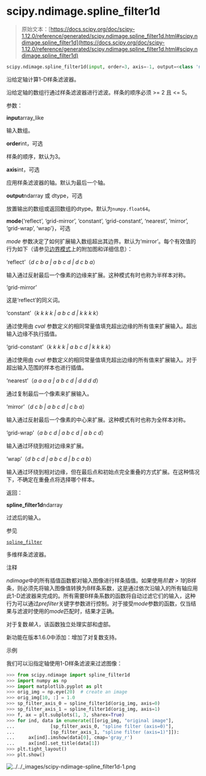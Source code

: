 # scipy.ndimage.spline_filter1d

> 原始文本：[https://docs.scipy.org/doc/scipy-1.12.0/reference/generated/scipy.ndimage.spline_filter1d.html#scipy.ndimage.spline_filter1d](https://docs.scipy.org/doc/scipy-1.12.0/reference/generated/scipy.ndimage.spline_filter1d.html#scipy.ndimage.spline_filter1d)

```py
scipy.ndimage.spline_filter1d(input, order=3, axis=-1, output=<class 'numpy.float64'>, mode='mirror')
```

沿给定轴计算1-D样条滤波器。

沿给定轴的数组行通过样条滤波器进行滤波。样条的顺序必须 >= 2 且 <= 5。

参数：

**input**array_like

输入数组。

**order**int，可选

样条的顺序，默认为3。

**axis**int，可选

应用样条滤波器的轴。默认为最后一个轴。

**output**ndarray 或 dtype，可选

放置输出的数组或返回数组的dtype。默认为`numpy.float64`。

**mode**{‘reflect’, ‘grid-mirror’, ‘constant’, ‘grid-constant’, ‘nearest’, ‘mirror’, ‘grid-wrap’, ‘wrap’}，可选

*mode* 参数决定了如何扩展输入数组超出其边界。默认为‘mirror’。每个有效值的行为如下（请参见[边界模式](../../tutorial/ndimage.html#ndimage-interpolation-modes)上的附加图和详细信息）：

‘reflect’（*d c b a | a b c d | d c b a*）

输入通过反射最后一个像素的边缘来扩展。这种模式有时也称为半样本对称。

‘grid-mirror’

这是‘reflect’的同义词。

‘constant’（*k k k k | a b c d | k k k k*）

通过使用由 *cval* 参数定义的相同常量值填充超出边缘的所有值来扩展输入。超出输入边缘不执行插值。

‘grid-constant’（*k k k k | a b c d | k k k k*）

通过使用由 *cval* 参数定义的相同常量值填充超出边缘的所有值来扩展输入。对于超出输入范围的样本也进行插值。

‘nearest’（*a a a a | a b c d | d d d d*）

通过复制最后一个像素来扩展输入。

‘mirror’（*d c b | a b c d | c b a*）

输入通过反射最后一个像素的中心来扩展。这种模式有时也称为全样本对称。

‘grid-wrap’（*a b c d | a b c d | a b c d*）

输入通过环绕到相对边缘来扩展。

‘wrap’（*d b c d | a b c d | b c a b*）

输入通过环绕到相对边缘，但在最后点和初始点完全重叠的方式扩展。在这种情况下，不确定在重叠点将选择哪个样本。

返回：

**spline_filter1d**ndarray

过滤后的输入。

参见

[`spline_filter`](https://docs.scipy.org/doc/scipy-1.12.0/reference/generated/scipy.ndimage.spline_filter1d.html#scipy.ndimage.spline_filter "scipy.ndimage.spline_filter")

多维样条滤波器。

注释

*ndimage*中的所有插值函数都对输入图像进行样条插值。如果使用*阶数 > 1*的B样条，则必须先将输入图像值转换为B样条系数，这是通过依次沿输入的所有轴应用此1-D滤波器来完成的。所有需要B样条系数的函数将自动过滤它们的输入，这种行为可以通过*prefilter*关键字参数进行控制。对于接受*mode*参数的函数，仅当结果与滤波时使用的*mode*匹配时，结果才正确。

对于复数*输入*，该函数独立处理实部和虚部。

新功能在版本1.6.0中添加：增加了对复数支持。

示例

我们可以沿指定轴使用1-D样条滤波来过滤图像：

```py
>>> from scipy.ndimage import spline_filter1d
>>> import numpy as np
>>> import matplotlib.pyplot as plt
>>> orig_img = np.eye(20)  # create an image
>>> orig_img[10, :] = 1.0
>>> sp_filter_axis_0 = spline_filter1d(orig_img, axis=0)
>>> sp_filter_axis_1 = spline_filter1d(orig_img, axis=1)
>>> f, ax = plt.subplots(1, 3, sharex=True)
>>> for ind, data in enumerate([[orig_img, "original image"],
...             [sp_filter_axis_0, "spline filter (axis=0)"],
...             [sp_filter_axis_1, "spline filter (axis=1)"]]):
...     ax[ind].imshow(data[0], cmap='gray_r')
...     ax[ind].set_title(data[1])
>>> plt.tight_layout()
>>> plt.show() 
```

![../../_images/scipy-ndimage-spline_filter1d-1.png](../Images/5ef0502987ea6be52a58b34d4ce4d903.png)
